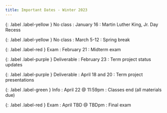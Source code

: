 ```yaml
---
title: Important Dates - Winter 2023
---
```


{: .label .label-yellow } No class
: January 16
  : Martin Luther King, Jr. Day Recess

{: .label .label-yellow } No class
: March 5-12
  : Spring break

{: .label .label-red } Exam
: February 21
  : Midterm exam

{: .label .label-purple } Deliverable
: February 23
  : Term project status updates

{: .label .label-purple } Deliverable
: April 18 and 20
  : Term project presentations

{: .label .label-green } Info
: April 22 @ 11:59pm
  : Classes end (all materials due)

{: .label .label-red } Exam
: April TBD @ TBDpm
  : Final exam
